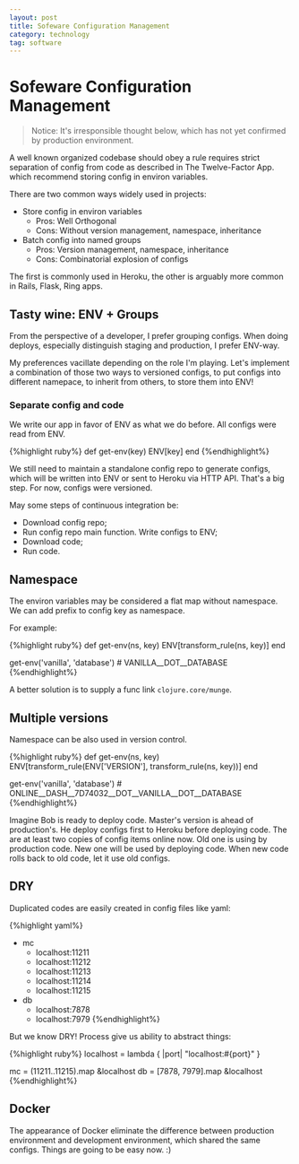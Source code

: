 ```yaml
---
layout: post
title: Sofeware Configuration Management
category: technology
tag: software
---
```


# Sofeware Configuration Management

> Notice: It's irresponsible thought below, which has not yet confirmed by production environment.

A well known organized codebase should obey a rule requires strict separation
of config from code as described in The Twelve-Factor App. which recommend storing
config in environ variables.

There are two common ways widely used in projects:

* Store config in environ variables
  * Pros: Well Orthogonal
  * Cons: Without version management, namespace, inheritance
* Batch config into named groups
  * Pros: Version management, namespace, inheritance
  * Cons: Combinatorial explosion of configs

The first is commonly used in Heroku, the other is arguably more common in Rails, Flask, Ring apps.

## Tasty wine: ENV + Groups

From the perspective of a developer, I prefer grouping configs.
When doing deploys, especially distinguish staging and production, I
prefer ENV-way.

My preferences vacillate depending on the role I'm playing.
Let's implement a combination of those two ways to versioned configs,
to put configs into different namepace, to inherit from others,
to store them into ENV!

### Separate config and code

We write our app in favor of ENV as what we do before.
All configs were read from ENV.

{%highlight ruby%}
def get-env(key)
  ENV[key]
end
{%endhighlight%}

We still need to maintain a standalone config repo to generate configs,
which will be written into ENV or sent to Heroku via HTTP API.
That's a big step.
For now, configs were versioned.

May some steps of continuous integration be:

* Download config repo;
* Run config repo main function. Write configs to ENV;
* Download code;
* Run code.


## Namespace

The environ variables may be considered a flat map without namespace.
We can add prefix to config key as namespace.

For example:

{%highlight ruby%}
def get-env(ns, key)
  ENV[transform_rule(ns, key)]
end

get-env('vanilla', 'database') # VANILLA__DOT__DATABASE
{%endhighlight%}

A better solution is to supply a func link `clojure.core/munge`.

## Multiple versions

Namespace can be also used in version control.

{%highlight ruby%}
def get-env(ns, key)
  ENV[transform_rule(ENV['VERSION'], transform_rule(ns, key))]
end

get-env('vanilla', 'database') # ONLINE__DASH__7D74032__DOT__VANILLA__DOT__DATABASE
{%endhighlight%}

Imagine Bob is ready to deploy code.
Master's version is ahead of production's.
He deploy configs first to Heroku before deploying code.
The are at least two copies of config items online now.
Old one is using by production code.
New one will be used by deploying code.
When new code rolls back to old code, let it use old configs.

## DRY

Duplicated codes are easily created in config files like yaml:

{%highlight yaml%}
- mc
  - localhost:11211
  - localhost:11212
  - localhost:11213
  - localhost:11214
  - localhost:11215
- db
  - localhost:7878
  - localhost:7979
{%endhighlight%}

But we know DRY!
Process give us ability to abstract things:

{%highlight ruby%}
localhost = lambda { |port| "localhost:#{port}" }

mc = (11211..11215).map &localhost
db = [7878, 7979].map &localhost
{%endhighlight%}

## Docker

The appearance of Docker eliminate the difference between production environment
and development environment, which shared the same configs.
Things are going to be easy now. :)
